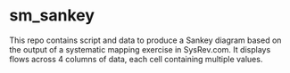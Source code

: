 # sm_sankey

This repo contains script and data to produce a Sankey diagram based on the output of a systematic mapping exercise in SysRev.com. It displays flows across 4 columns of data, each cell containing multiple values.
